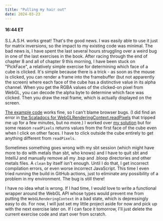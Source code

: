 ```yaml
---
title: "Pulling my hair out"
date: 2024-03-23
---
```


#### 16:44 ET

S.L.A.S.H. works great! That's the good news.
I was easily able to use it just for matrix inversions, so the impact to my existing code was minimal.
The bad news is, I have spent the last several hours struggling over a weird bug in one of the last exercises in the book.
After racing through the end of chapter 8 and all of chapter 9 this morning, I have been stuck on "PickFace", a relatively
simple exercise for determining which face of a cube is clicked.
It's simple because there is a trick - as soon as the mouse is clicked, you can render a frame into the framebuffer
(but not apparently the screen) where each face of the cube has a distinctive value in its alpha channel.
When you get the RGBA values of the clicked-on pixel from WebGL, you can decode the alpha byte to determine which 
face was clicked. Then you draw the real frame, which is actually displayed on the screen.

[The example code](https://rodger.global-linguist.com/webgl/ch10/PickObject.html) works fine, so I can't blame browser bugs.
(I did find an error in [the Scaladocs for WebGLRenderingContext.readPixels](https://www.javadoc.io/static/org.scala-js/scalajs-dom_sjs1_3/2.8.0/org/scalajs/dom/WebGLRenderingContext.html#readPixels-fffff449)
that tripped me up for a few minutes, but no more.)
I worked over [my solution](https://github.com/tsnee/webgl-programming-guide-work/commit/844ecc6790d004fe9839a27f68b55696702218a4#diff-8aecd28a2d962aebbfb9124d59359e250f9e401beaf3d692bb2bb3fc51e9818f)
but for some reason `readPixels` returns values from the first face of the cube even when I click on other faces.
I have to click outside the cube entirely to get anything different from `readPixels`.

Sometimes something goes wrong with my sbt session (which might have more to do with metals than sbt, who knows) and I have to
quit sbt and IntelliJ and manually remove all my .bsp and .bloop directories and other metals files.
A `clean` by itself isn't enough. Until I do that, I get incorrect compilation errors, or even worse incorrect JavaScript.
This time I even tried running the build in GitHub actions, just to eliminate any possibility of a problem in my environment.
The bug is still there!

I have no idea what is wrong. If I had time, I would love to write a functional wrapper around the WebGL API whose types would
prevent me from putting the `WebGLRenderingContext` in a bad state, which is depressingly easy to do.
For now, I will just set my little project aside for now and pick up with the next exercise later on.
If I can face it tomorrow, I'll just delete the current exercise code and start over from scratch.
